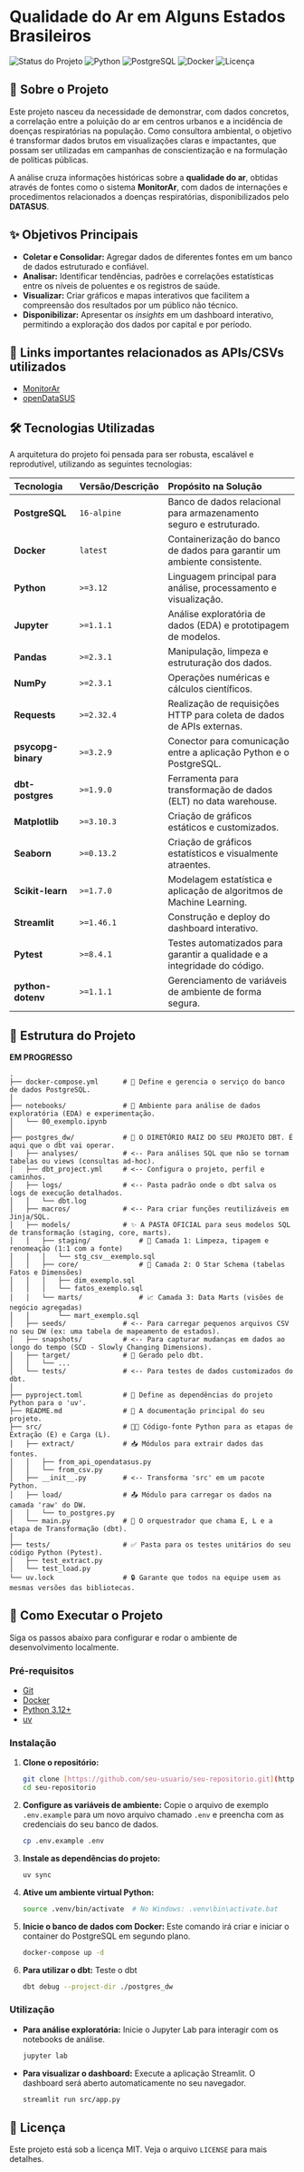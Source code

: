# Qualidade do Ar em Alguns Estados Brasileiros

![Status do Projeto](https://img.shields.io/badge/Status-Em%20Desenvolvimento-blue)
![Python](https://img.shields.io/badge/Python-3.12%2B-blue?logo=python&logoColor=white)
![PostgreSQL](https://img.shields.io/badge/PostgreSQL-16-blue?logo=postgresql&logoColor=white)
![Docker](https://img.shields.io/badge/Docker-Ativo-blue?logo=docker&logoColor=white)
![Licença](https://img.shields.io/badge/License-MIT-green)

## 🎯 Sobre o Projeto

Este projeto nasceu da necessidade de demonstrar, com dados concretos, a correlação entre a poluição do ar em centros urbanos e a incidência de doenças respiratórias na população. Como consultora ambiental, o objetivo é transformar dados brutos em visualizações claras e impactantes, que possam ser utilizadas em campanhas de conscientização e na formulação de políticas públicas.

A análise cruza informações históricas sobre a **qualidade do ar**, obtidas através de fontes como o sistema **MonitorAr**, com dados de internações e procedimentos relacionados a doenças respiratórias, disponibilizados pelo **DATASUS**.

## ✨ Objetivos Principais

-   **Coletar e Consolidar:** Agregar dados de diferentes fontes em um banco de dados estruturado e confiável.
-   **Analisar:** Identificar tendências, padrões e correlações estatísticas entre os níveis de poluentes e os registros de saúde.
-   **Visualizar:** Criar gráficos e mapas interativos que facilitem a compreensão dos resultados por um público não técnico.
-   **Disponibilizar:** Apresentar os _insights_ em um dashboard interativo, permitindo a exploração dos dados por capital e por período.

## 🔗 Links importantes relacionados as APIs/CSVs utilizados

-   [MonitorAr](https://dados.gov.br/dados/conjuntos-dados/ar-puro-monitorar)
-   [openDataSUS](https://opendatasus.saude.gov.br/dataset/srag-2021-a-2024)

## 🛠️ Tecnologias Utilizadas

A arquitetura do projeto foi pensada para ser robusta, escalável e reprodutível, utilizando as seguintes tecnologias:

| Tecnologia         | Versão/Descrição | Propósito na Solução                                                      |
| :----------------- | :--------------- | :------------------------------------------------------------------------ |
| **PostgreSQL**     | `16-alpine`      | Banco de dados relacional para armazenamento seguro e estruturado.        |
| **Docker**         | `latest`         | Containerização do banco de dados para garantir um ambiente consistente.  |
| **Python**         | `>=3.12`         | Linguagem principal para análise, processamento e visualização.           |
| **Jupyter**        | `>=1.1.1`        | Análise exploratória de dados (EDA) e prototipagem de modelos.            |
| **Pandas**         | `>=2.3.1`        | Manipulação, limpeza e estruturação dos dados.                            |
| **NumPy**          | `>=2.3.1`        | Operações numéricas e cálculos científicos.                               |
| **Requests**       | `>=2.32.4`       | Realização de requisições HTTP para coleta de dados de APIs externas.     |
| **psycopg-binary** | `>=3.2.9`        | Conector para comunicação entre a aplicação Python e o PostgreSQL.        |
| **dbt-postgres**   | `>=1.9.0`        | Ferramenta para transformação de dados (ELT) no data warehouse.           |
| **Matplotlib**     | `>=3.10.3`       | Criação de gráficos estáticos e customizados.                             |
| **Seaborn**        | `>=0.13.2`       | Criação de gráficos estatísticos e visualmente atraentes.                 |
| **Scikit-learn**   | `>=1.7.0`        | Modelagem estatística e aplicação de algoritmos de Machine Learning.      |
| **Streamlit**      | `>=1.46.1`       | Construção e deploy do dashboard interativo.                              |
| **Pytest**         | `>=8.4.1`        | Testes automatizados para garantir a qualidade e a integridade do código. |
| **python-dotenv**  | `>=1.1.1`        | Gerenciamento de variáveis de ambiente de forma segura.                   |

## 📂 Estrutura do Projeto

**EM PROGRESSO**

```
.
├── docker-compose.yml      # 🐳 Define e gerencia o serviço do banco de dados PostgreSQL.
│
├── notebooks/              # 📓 Ambiente para análise de dados exploratória (EDA) e experimentação.
│   └── 00_exemplo.ipynb
│
├── postgres_dw/            # 🐘 O DIRETÓRIO RAIZ DO SEU PROJETO DBT. É aqui que o dbt vai operar.
│   ├── analyses/           # <-- Para análises SQL que não se tornam tabelas ou views (consultas ad-hoc).
│   ├── dbt_project.yml     # <-- Configura o projeto, perfil e caminhos.
│   ├── logs/               # <-- Pasta padrão onde o dbt salva os logs de execução detalhados.
│   │   └── dbt.log
│   ├── macros/             # <-- Para criar funções reutilizáveis em Jinja/SQL.
│   ├── models/             # ✨ A PASTA OFICIAL para seus modelos SQL de transformação (staging, core, marts).
│   │   ├── staging/            # 🧼 Camada 1: Limpeza, tipagem e renomeação (1:1 com a fonte)
│   │   │   └── stg_csv__exemplo.sql
│   │   ├── core/               # 💎 Camada 2: O Star Schema (tabelas Fatos e Dimensões)
│   │   │   ├── dim_exemplo.sql
│   │   │   └── fatos_exemplo.sql
│   │   └── marts/              # 📈 Camada 3: Data Marts (visões de negócio agregadas)
│   │       └── mart_exemplo.sql
│   ├── seeds/              # <-- Para carregar pequenos arquivos CSV no seu DW (ex: uma tabela de mapeamento de estados).
│   ├── snapshots/          # <-- Para capturar mudanças em dados ao longo do tempo (SCD - Slowly Changing Dimensions).
│   ├── target/             # 🎯 Gerado pelo dbt.
│   │   └── ...
│   └── tests/              # <-- Para testes de dados customizados do dbt.
│
├── pyproject.toml          # 🐍 Define as dependências do projeto Python para o 'uv'.
├── README.md               # 📖 A documentação principal do seu projeto.
├── src/                    # 👨‍💻 Código-fonte Python para as etapas de Extração (E) e Carga (L).
│   ├── extract/            # 📥 Módulos para extrair dados das fontes.
│   │   ├── from_api_opendatasus.py
│   │   └── from_csv.py
│   ├── __init__.py         # <-- Transforma 'src' em um pacote Python.
│   ├── load/               # 📤 Módulo para carregar os dados na camada 'raw' do DW.
│   │   └── to_postgres.py
│   └── main.py             # 🚀 O orquestrador que chama E, L e a etapa de Transformação (dbt).
│
├── tests/                  # ✅ Pasta para os testes unitários do seu código Python (Pytest).
│   ├── test_extract.py
│   └── test_load.py
└── uv.lock                 # 🔒 Garante que todos na equipe usem as mesmas versões das bibliotecas.

```

## 🚀 Como Executar o Projeto

Siga os passos abaixo para configurar e rodar o ambiente de desenvolvimento localmente.

### Pré-requisitos

-   [Git](https://git-scm.com/)
-   [Docker](https://www.docker.com/products/docker-desktop/)
-   [Python 3.12+](https://www.python.org/)
-   [uv](https://github.com/astral-sh/uv)

### Instalação

1.  **Clone o repositório:**

    ```bash
    git clone [https://github.com/seu-usuario/seu-repositorio.git](https://github.com/seu-usuario/seu-repositorio.git)
    cd seu-repositorio
    ```

2.  **Configure as variáveis de ambiente:**
    Copie o arquivo de exemplo `.env.example` para um novo arquivo chamado `.env` e preencha com as credenciais do seu banco de dados.

    ```bash
    cp .env.example .env
    ```

3.  **Instale as dependências do projeto:**

    ```bash
    uv sync
    ```

4.  **Ative um ambiente virtual Python:**

    ```bash
    source .venv/bin/activate  # No Windows: .venv\bin\activate.bat
    ```

5.  **Inicie o banco de dados com Docker:**
    Este comando irá criar e iniciar o container do PostgreSQL em segundo plano.

    ```bash
    docker-compose up -d
    ```

6.  **Para utilizar o dbt:**
    Teste o dbt
    ```bash
    dbt debug --project-dir ./postgres_dw
    ```

### Utilização

-   **Para análise exploratória:**
    Inicie o Jupyter Lab para interagir com os notebooks de análise.

    ```bash
    jupyter lab
    ```

-   **Para visualizar o dashboard:**
    Execute a aplicação Streamlit. O dashboard será aberto automaticamente no seu navegador.
    ```bash
    streamlit run src/app.py
    ```

## 📄 Licença

Este projeto está sob a licença MIT. Veja o arquivo `LICENSE` para mais detalhes.
